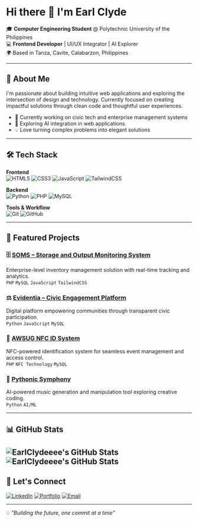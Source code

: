 # Hi there 👋 I'm Earl Clyde

🎓 **Computer Engineering Student** @ Polytechnic University of the Philippines  
💻 **Frontend Developer** | UI/UX Integrator | AI Explorer  
🌍 Based in Tanza, Cavite, Calabarzon, Philippines

---

## 🚀 About Me

I'm passionate about building intuitive web applications and exploring the intersection of design and technology. Currently focused on creating impactful solutions through clean code and thoughtful user experiences.

- 🔭 Currently working on civic tech and enterprise management systems
- 🌱 Exploring AI integration in web applications
- 💡 Love turning complex problems into elegant solutions

---

## 🛠️ Tech Stack

**Frontend**  
![HTML5](https://img.shields.io/badge/-HTML5-E34F26?logo=html5&logoColor=white&style=flat-square)
![CSS3](https://img.shields.io/badge/-CSS3-1572B6?logo=css3&logoColor=white&style=flat-square)
![JavaScript](https://img.shields.io/badge/-JavaScript-F7DF1E?logo=javascript&logoColor=black&style=flat-square)
![TailwindCSS](https://img.shields.io/badge/-TailwindCSS-38B2AC?logo=tailwind-css&logoColor=white&style=flat-square)

**Backend**  
![Python](https://img.shields.io/badge/-Python-3776AB?logo=python&logoColor=white&style=flat-square)
![PHP](https://img.shields.io/badge/-PHP-777BB4?logo=php&logoColor=white&style=flat-square)
![MySQL](https://img.shields.io/badge/-MySQL-4479A1?logo=mysql&logoColor=white&style=flat-square)

**Tools & Workflow**  
![Git](https://img.shields.io/badge/-Git-F05032?logo=git&logoColor=white&style=flat-square)
![GitHub](https://img.shields.io/badge/-GitHub-181717?logo=github&logoColor=white&style=flat-square)

---

## 🌟 Featured Projects

### 🗄️ [SOMS – Storage and Output Monitoring System](link_here)
Enterprise-level inventory management solution with real-time tracking and analytics.  
`PHP` `MySQL` `JavaScript` `TailwindCSS`

### ⚖️ [Evidentia – Civic Engagement Platform](link_here)
Digital platform empowering communities through transparent civic participation.  
`Python` `JavaScript` `MySQL`

### 🎫 [AWSUG NFC ID System](link_here)
NFC-powered identification system for seamless event management and access control.  
`PHP` `NFC Technology` `MySQL`

### 🎵 [Pythonic Symphony](link_here)
AI-powered music generation and manipulation tool exploring creative coding.  
`Python` `AI/ML`

---

## 📊 GitHub Stats

<img src="https://github-readme-stats.vercel.app/api?username=EarlClydeeee&theme=dark&show_icons=true&hide_border=true&count_private=true" alt="EarlClydeeee's GitHub Stats" /> <img src="https://github-readme-stats.vercel.app/api/top-langs/?username=EarlClydeeee&theme=dark&show_icons=true&hide_border=true&layout=compact" alt="EarlClydeeee's GitHub Stats" />
---

## 🤝 Let's Connect

[![LinkedIn](https://img.shields.io/badge/-LinkedIn-0077B5?logo=linkedin&logoColor=white&style=flat-square)](your_linkedin_url)
[![Portfolio](https://img.shields.io/badge/-Portfolio-000000?logo=vercel&logoColor=white&style=flat-square)](your_portfolio_url)
[![Email](https://img.shields.io/badge/-Email-D14836?logo=gmail&logoColor=white&style=flat-square)](mailto:your_email)

---

💡 *"Building the future, one commit at a time"*
